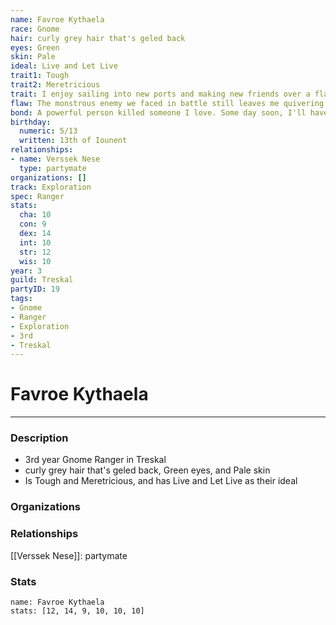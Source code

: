 ```yaml
---
name: Favroe Kythaela
race: Gnome
hair: curly grey hair that's geled back
eyes: Green
skin: Pale
ideal: Live and Let Live
trait1: Tough
trait2: Meretricious
trait: I enjoy sailing into new ports and making new friends over a flagon of ale.
flaw: The monstrous enemy we faced in battle still leaves me quivering with fear.
bond: A powerful person killed someone I love. Some day soon, I'll have my revenge.
birthday:
  numeric: 5/13
  written: 13th of Iounent
relationships:
- name: Verssek Nese
  type: partymate
organizations: []
track: Exploration
spec: Ranger
stats:
  cha: 10
  con: 9
  dex: 14
  int: 10
  str: 12
  wis: 10
year: 3
guild: Treskal
partyID: 19
tags:
- Gnome
- Ranger
- Exploration
- 3rd
- Treskal
---
```

# Favroe Kythaela
---
### Description
- 3rd year Gnome Ranger in Treskal
- curly grey hair that's geled back, Green eyes, and Pale skin
- Is Tough and Meretricious, and has Live and Let Live as their ideal

### Organizations
### Relationships
[[Verssek Nese]]: partymate
### Stats
```statblock
name: Favroe Kythaela
stats: [12, 14, 9, 10, 10, 10]
```